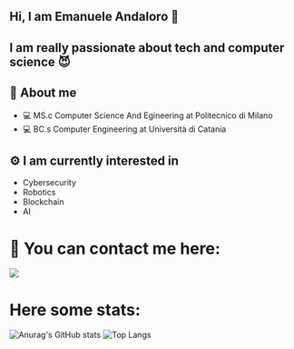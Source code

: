 ## Hi, I am Emanuele Andaloro 👋
## I am really passionate about tech and computer science :smiling_imp:


## :boy: About me


  * 💻 MS.c Computer Science And Egineering at Politecnico di Milano
  * 💻 BC.s Computer Engineering at Università di Catania


## ⚙️ I am currently interested in

  * Cybersecurity
  * Robotics
  * Blockchain
  * AI

# :bell: You can contact me here:

<a href="https://linkedin.com/in/emanuele-andaloro/">
<img src="https://img.shields.io/badge/LinkedIn-0077B5?style=for-the-badge&logo=linkedin&logoColor=white"  />
</a>

# Here some stats:
![Anurag's GitHub stats](https://github-readme-stats.vercel.app/api?username=EmaAnd8&show_icons=true&theme=radical)
![Top Langs](https://github-readme-stats.vercel.app/api/top-langs/?username=EmaAnd8&hide_progress=true)






